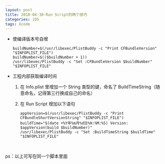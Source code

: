 ```yaml
---
layout: post
title: 2018-04-30-Run Script的两个技巧
categories: iOS
tags: Xcode
---
```


- 使编译版本号自增

  ```shell
  buildNumber=$(/usr/libexec/PlistBuddy -c "Print CFBundleVersion" "$INFOPLIST_FILE")
  buildNumber=$(($buildNumber + 1))
  /usr/libexec/PlistBuddy -c "Set :CFBundleVersion $buildNumber" "$INFOPLIST_FILE"
  ```

- 工程内部获取编译时间

  1. 在 Info.plist 里增加一个 String 类型的键，命名了 BuildTimeString（随意命名，记得第三行换成自己的命名）

  2. 在 Run Script 增加以下语句

     ```shell
     appVersion=$(/usr/libexec/PlistBuddy -c "Print CFBundleShortVersionString" "$INFOPLIST_FILE")
     buildTime="$(date +%Y年%m月%d日%H:%M:%S) Version: $appVersion(build $buildNumber)"
     /usr/libexec/PlistBuddy -c "Set :BuildTimeString $buildTime" "$INFOPLIST_FILE"
     ```

     ​

ps：以上可写在同一个脚本里面